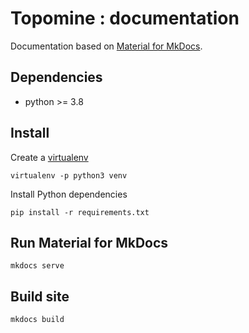# Topomine : documentation

Documentation based on [Material for MkDocs](https://squidfunk.github.io/mkdocs-material/).

## Dependencies

- python >= 3.8

## Install

Create a [virtualenv](https://docs.python-guide.org/dev/virtualenvs/)

    virtualenv -p python3 venv

Install Python dependencies

    pip install -r requirements.txt

## Run Material for MkDocs

    mkdocs serve

## Build site

    mkdocs build
